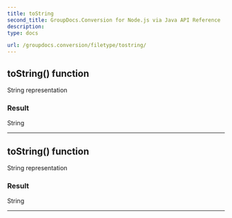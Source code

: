 ```yaml
---
title: toString
second_title: GroupDocs.Conversion for Node.js via Java API Reference
description: 
type: docs

url: /groupdocs.conversion/filetype/tostring/
---
```


## toString()  function

 String representation
 

### Result
String


---


## toString()  function

 String representation
 

### Result
String


---


